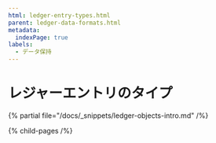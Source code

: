 ```yaml
---
html: ledger-entry-types.html
parent: ledger-data-formats.html
metadata:
  indexPage: true
labels:
  - データ保持
---
```

# レジャーエントリのタイプ

{% partial file="/docs/_snippets/ledger-objects-intro.md" /%}


{% child-pages /%}
